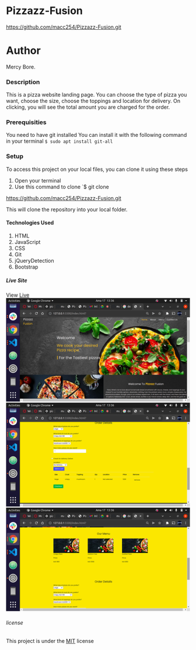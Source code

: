 # Pizzazz-Fusion
https://github.com/macc254/Pizzazz-Fusion.git
# Author
Mercy Bore.
### Description
This is a pizza website landing page. You can choose the type of pizza you want, choose the size, choose the toppings and location for delivery. On clicking, you will see the total amount you are charged for the order.
### Prerequisities
You need to have git installed
You can install it with the following command in your terminal
`$ sudo apt install git-all`
### Setup
To access this project on your local files, you can clone it using these steps
1. Open your terminal
1. Use this command to clone `$ git clone

https://github.com/macc254/Pizzazz-Fusion.git

This will clone the repository into your local folder.


#### Technologies Used
1. HTML
2. JavaScript
3. CSS
4. Git
5. jQueryDetection
6. Bootstrap

##### Live Site
View [Live](https://macc254.github.io/Pizzazz-Fusion/)
![Website image](https://github.com/macc254/Pizzazz-Fusion/blob/master/images/Screenshot%20from%202022-01-17%2013-36-13.png)
![Website image](https://github.com/macc254/Pizzazz-Fusion/blob/master/images/Screenshot%20from%202022-01-17%2013-36-24.png)
![Website image](https://github.com/macc254/Pizzazz-Fusion/blob/master/images/Screenshot%20from%202022-01-17%2013-36-20.png)


###### license
This project is under the  [MIT](license) license